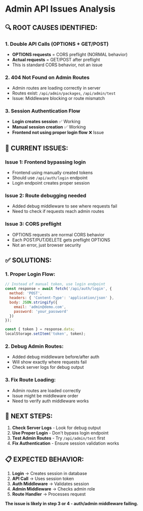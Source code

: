 # Admin API Issues Analysis

## 🔍 **ROOT CAUSES IDENTIFIED:**

### **1. Double API Calls (OPTIONS + GET/POST)**
- **OPTIONS requests** = CORS preflight (NORMAL behavior)
- **Actual requests** = GET/POST after preflight
- This is standard CORS behavior, not an issue

### **2. 404 Not Found on Admin Routes**
- Admin routes are loading correctly in server
- Routes exist: `/api/admin/packages`, `/api/admin/test`
- Issue: Middleware blocking or route mismatch

### **3. Session Authentication Flow**
- **Login creates session** ✅ Working
- **Manual session creation** ✅ Working  
- **Frontend not using proper login flow** ❌ Issue

## 🔧 **CURRENT ISSUES:**

### **Issue 1: Frontend bypassing login**
- Frontend using manually created tokens
- Should use `/api/auth/login` endpoint
- Login endpoint creates proper session

### **Issue 2: Route debugging needed**
- Added debug middleware to see where requests fail
- Need to check if requests reach admin routes

### **Issue 3: CORS preflight**
- OPTIONS requests are normal CORS behavior
- Each POST/PUT/DELETE gets preflight OPTIONS
- Not an error, just browser security

## ✅ **SOLUTIONS:**

### **1. Proper Login Flow:**
```javascript
// Instead of manual token, use login endpoint
const response = await fetch('/api/auth/login', {
  method: 'POST',
  headers: { 'Content-Type': 'application/json' },
  body: JSON.stringify({
    email: 'admin@demo.com',
    password: 'your_password'
  })
});

const { token } = response.data;
localStorage.setItem('token', token);
```

### **2. Debug Admin Routes:**
- Added debug middleware before/after auth
- Will show exactly where requests fail
- Check server logs for debug output

### **3. Fix Route Loading:**
- Admin routes are loaded correctly
- Issue might be middleware order
- Need to verify auth middleware works

## 🎯 **NEXT STEPS:**

1. **Check Server Logs** - Look for debug output
2. **Use Proper Login** - Don't bypass login endpoint  
3. **Test Admin Routes** - Try `/api/admin/test` first
4. **Fix Authentication** - Ensure session validation works

## 📋 **EXPECTED BEHAVIOR:**

1. **Login** → Creates session in database
2. **API Call** → Uses session token
3. **Auth Middleware** → Validates session
4. **Admin Middleware** → Checks admin role
5. **Route Handler** → Processes request

**The issue is likely in step 3 or 4 - auth/admin middleware failing.**